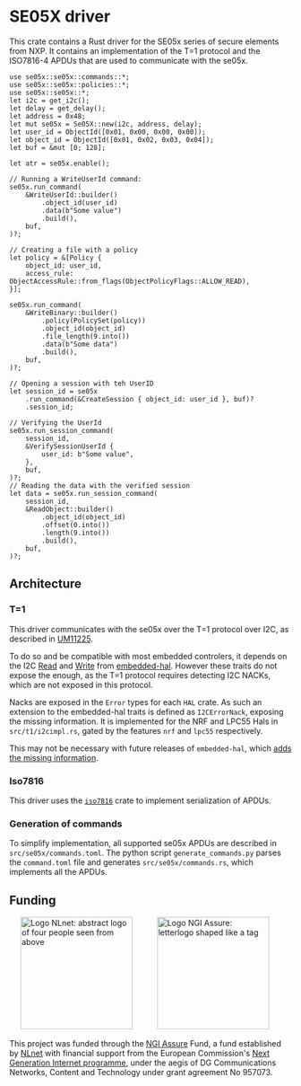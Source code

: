 
SE05X driver
===========

This crate contains a Rust driver for the SE05x series of secure elements from NXP.
It contains an implementation of the T=1 protocol and the ISO7816-4 APDUs that are used to communicate with the se05x.

```rust,no_run
use se05x::se05x::commands::*;
use se05x::se05x::policies::*;
use se05x::se05x::*;
let i2c = get_i2c();
let delay = get_delay();
let address = 0x48;
let mut se05x = Se05X::new(i2c, address, delay);
let user_id = ObjectId([0x01, 0x00, 0x00, 0x00]);
let object_id = ObjectId([0x01, 0x02, 0x03, 0x04]);
let buf = &mut [0; 128];

let atr = se05x.enable();

// Running a WriteUserId command:
se05x.run_command(
    &WriteUserId::builder()
        .object_id(user_id)
        .data(b"Some value")
        .build(),
    buf,
)?;

// Creating a file with a policy
let policy = &[Policy {
    object_id: user_id,
    access_rule: ObjectAccessRule::from_flags(ObjectPolicyFlags::ALLOW_READ),
}];

se05x.run_command(
    &WriteBinary::builder()
        .policy(PolicySet(policy))
        .object_id(object_id)
        .file_length(9.into())
        .data(b"Some data")
        .build(),
    buf,
)?;

// Opening a session with teh UserID
let session_id = se05x
    .run_command(&CreateSession { object_id: user_id }, buf)?
    .session_id;

// Verifying the UserId
se05x.run_session_command(
    session_id,
    &VerifySessionUserId {
        user_id: b"Some value",
    },
    buf,
)?;
// Reading the data with the verified session
let data = se05x.run_session_command(
    session_id,
    &ReadObject::builder()
        .object_id(object_id)
        .offset(0.into())
        .length(9.into())
        .build(),
    buf,
)?;
```

Architecture
------------

### T=1

This driver communicates with the se05x over the T=1 protocol over I2C, as described in [UM11225](https://www.nxp.com/webapp/Download?colCode=UM11225).

To do so and be compatible with most embedded controlers, it depends on the I2C [Read](https://docs.rs/embedded-hal/latest/embedded_hal/blocking/i2c/trait.Read.html) and [Write](https://docs.rs/embedded-hal/latest/embedded_hal/blocking/i2c/trait.Write.html) from [embedded-hal](https://docs.rs/embedded-hal/latest/embedded_hal).
However these traits do not expose the enough, as the T=1 protocol requires detecting I2C NACKs, which are not exposed in this protocol.

Nacks are exposed in the `Error` types for each `HAL` crate. As such an extension to the embedded-hal traits is defined as `I2CErrorNack`, exposing the missing information.
It is implemented for the NRF and LPC55 Hals in `src/t1/i2cimpl.rs`, gated by the features `nrf` and `lpc55` respectively.

This may not be necessary with future releases of `embedded-hal`, which [adds the missing information](https://docs.rs/embedded-hal/1.0.0-alpha.11/embedded_hal/i2c/enum.ErrorKind.html).


### Iso7816

This driver uses the [`iso7816`](https://docs.rs/iso7816/latest/iso7816/) crate to implement serialization of APDUs.

### Generation of commands

To simplify implementation, all supported se05x APDUs are described in `src/se05x/commands.toml`.
The python script `generate_commands.py` parses the `command.toml` file and generates `src/se05x/commands.rs`, which implements all the APDUs.

Funding
-------

[<img src="https://nlnet.nl/logo/banner.svg" width="200" alt="Logo NLnet: abstract logo of four people seen from above" hspace="20">](https://nlnet.nl/)
[<img src="https://nlnet.nl/image/logos/NGIAssure_tag.svg" width="200" alt="Logo NGI Assure: letterlogo shaped like a tag" hspace="20">](https://nlnet.nl/assure/)

This project was funded through the [NGI Assure](https://nlnet.nl/assure/) Fund, a fund established by [NLnet](https://nlnet.nl/) with financial support from the European Commission's [Next Generation Internet programme](https://ngi.eu/), under the aegis of DG Communications Networks, Content and Technology under grant agreement No 957073.

